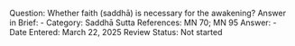 Question: Whether faith (saddhā) is necessary for the awakening?
Answer in Brief: -
 Category: Saddhā
Sutta References: MN 70; MN 95
Answer: -
Date Entered: March 22, 2025
Review Status: Not started